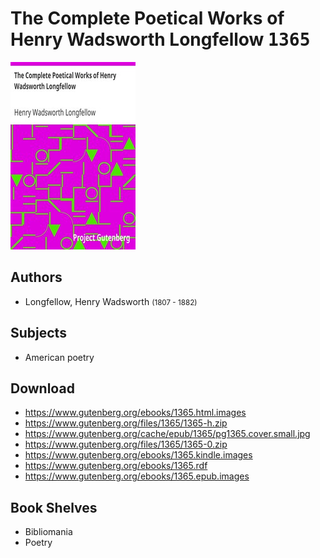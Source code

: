 # The Complete Poetical Works of Henry Wadsworth Longfellow <kbd>1365</kbd>

![](./cover.medium.jpg "")

## Authors


 - Longfellow, Henry Wadsworth <small>(1807 - 1882)</small>

## Subjects


 - American poetry

## Download


 - https://www.gutenberg.org/ebooks/1365.html.images
 - https://www.gutenberg.org/files/1365/1365-h.zip
 - https://www.gutenberg.org/cache/epub/1365/pg1365.cover.small.jpg
 - https://www.gutenberg.org/files/1365/1365-0.zip
 - https://www.gutenberg.org/ebooks/1365.kindle.images
 - https://www.gutenberg.org/ebooks/1365.rdf
 - https://www.gutenberg.org/ebooks/1365.epub.images

## Book Shelves


 - Bibliomania
 - Poetry

